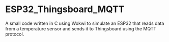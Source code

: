 # ESP32_Thingsboard_MQTT
A small code written in C using Wokwi to simulate an ESP32 that reads data from a temperature sensor and sends it to Thingsboard using the MQTT protocol.

